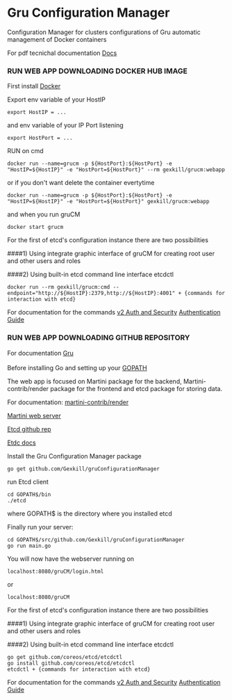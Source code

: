 # Gru Configuration Manager
Configuration Manager for clusters configurations of Gru automatic management of Docker containers 

For pdf tecnichal documentation [Docs](https://github.com/Gexkill/gruConfigurationManager/blob/master/Documentation/ProgettoFinale_AngeloClaudioRe_758172.pdf)

### RUN WEB APP DOWNLOADING DOCKER HUB IMAGE
First install [Docker](https://docs.docker.com/engine/installation/#installation)

Export env variable of your HostIP
~~~
export HostIP = ...
~~~

and env variable of your IP Port listening
~~~
export HostPort = ...
~~~

RUN on cmd 
~~~
docker run --name=grucm -p ${HostPort}:${HostPort} -e "HostIP=${HostIP}" -e "HostPort=${HostPort}" --rm gexkill/grucm:webapp
~~~

or if you don't want delete the container evertytime
~~~
docker run --name=grucm -p ${HostPort}:${HostPort} -e "HostIP=${HostIP}" -e "HostPort=${HostPort}" gexkill/grucm:webapp
~~~

and when you run gruCM
~~~
docker start grucm
~~~

For the first of etcd's configuration instance there are two possibilities

####1) Using integrate graphic interface of gruCM for creating root user and other users and roles

####2) Using built-in etcd command line interface etcdctl
~~~
docker run --rm gexkill/grucm:cmd --endpoint="http://${HostIP}:2379,http://${HostIP}:4001" + {commands for interaction with etcd}
~~~
For documentation for the commands
[v2 Auth and Security](https://coreos.com/etcd/docs/latest/auth_api.html)
[Authentication Guide](https://coreos.com/etcd/docs/latest/authentication.html)

### RUN WEB APP DOWNLOADING GITHUB REPOSITORY
For documentation
[Gru](https://github.com/elleFlorio/gru)
<br>
<br>
Before installing Go and setting up your [GOPATH](https://golang.org/doc/code.html#GOPATH)

The web app is focused on Martini package for the backend,
Martini-contrib/render package for the frontend
and etcd package for storing data.

For documentation:
[martini-contrib/render](https://github.com/martini-contrib/render)

[Martini web server](https://github.com/go-martini/martini)

[Etcd github rep](https://github.com/coreos/etcd)

[Etdc docs](https://coreos.com/etcd/)

Install the Gru Configuration Manager package
~~~
go get github.com/Gexkill/gruConfigurationManager
~~~

run Etcd client
~~~
cd GOPATH$/bin
./etcd 
~~~
where GOPATH$ is the directory where you installed etcd 

Finally run your server:
~~~
cd GOPATH$/src/github.com/Gexkill/gruConfigurationManager
go run main.go 
~~~

You will now have the webserver running on 
~~~
localhost:8080/gruCM/login.html
~~~
or 
~~~
localhost:8080/gruCM
~~~

For the first of etcd's configuration instance there are two possibilities

####1) Using integrate graphic interface of gruCM for creating root user and other users and roles

####2) Using built-in etcd command line interface etcdctl
~~~
go get github.com/coreos/etcd/etcdctl
go install github.com/coreos/etcd/etcdctl
etcdctl + {commands for interaction with etcd}
~~~
For documentation for the commands
[v2 Auth and Security](https://coreos.com/etcd/docs/latest/auth_api.html)
[Authentication Guide](https://coreos.com/etcd/docs/latest/authentication.html)
